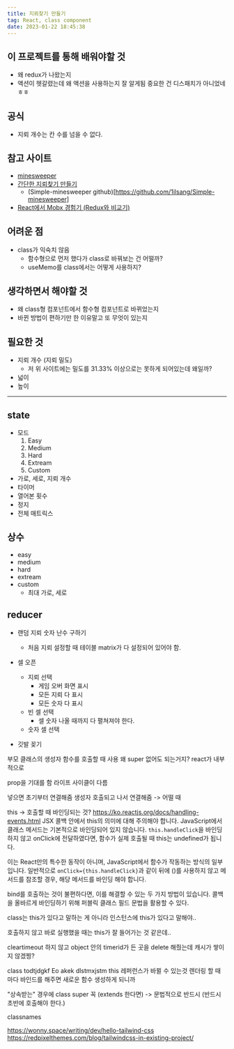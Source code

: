 ```yaml
---
title: 지뢰찾기 만들기
tag: React, class component
date: 2023-01-22 18:45:38
---
```


## 이 프로젝트를 통해 배워야할 것

- 왜 redux가 나왔는지
- 액션이 헷갈렸는데 왜 액션을 사용하는지 잘 알게됨 중요한 건 디스패치가 아니었네ㅎㅎ

## 공식

- 지뢰 개수는 칸 수를 넘을 수 없다.

## 참고 사이트

- [minesweeper](https://minesweeper.online/ko/)
- [간단한 지뢰찾기 만들기](https://m.blog.naver.com/PostView.naver?isHttpsRedirect=true&blogId=1ilsang&logNo=221590963211)
  - (Simple-minesweeper github)[https://github.com/1ilsang/Simple-minesweeper]
- [React에서 Mobx 경험기 (Redux와 비교기)](https://techblog.woowahan.com/2599/)

## 어려운 점

- class가 익숙치 않음
  - 함수형으로 먼저 했다가 class로 바꿔보는 건 어떨까?
  - useMemo를 class에서는 어떻게 사용하지?

## 생각하면서 해야할 것

- 왜 class형 컴포넌트에서 함수형 컴포넌트로 바뀌었는지
- 바뀐 방법이 편하기만 한 이유말고 또 무엇이 있는지

## 필요한 것

- 지뢰 개수 (지뢰 밀도)
  - 저 위 사이트에는 밀도를 31.33% 이상으로는 못하게 되어있는데 왜일까?
- 넓이
- 높이

---

## state

- 모드
  1. Easy
  2. Medium
  3. Hard
  4. Extream
  5. Custom
- 가로, 세로, 지뢰 개수
- 타이머
- 열어본 횟수
- 정지
- 전체 매트릭스

## 상수

- easy
- medium
- hard
- extream
- custom
  - 최대 가로, 세로

## reducer

- 랜덤 지뢰 숫자 난수 구하기

  - 처음 지뢰 설정할 때 테이블 matrix가 다 설정되어 있어야 함.

- 셀 오픈
  - 지뢰 선택
    - 게임 오버 화면 표시
    - 모든 지뢰 다 표시
    - 모든 숫자 다 표시
  - 빈 셀 선택
    - 셀 숫자 나올 때까지 다 펼쳐져야 한다.
  - 숫자 셀 선택
- 깃발 꽂기

부모 클래스의 생성자 함수를 호출할 때 사용
왜 super 없어도 되는거지?
react가 내부적으로

prop을 기대를 함
라이프 사이클이 다름

넣으면 초기부터 연결해줌
생성자 호출되고 나서 연결해줌 -> 어떨 때

this -> 호출할 때 바인딩되는 것?
https://ko.reactjs.org/docs/handling-events.html
JSX 콜백 안에서 this의 의미에 대해 주의해야 합니다. JavaScript에서 클래스 메서드는 기본적으로 바인딩되어 있지 않습니다. `this.handleClick`을 바인딩하지 않고 onClick에 전달하였다면, 함수가 실제 호출될 때 this는 undefined가 됩니다.

이는 React만의 특수한 동작이 아니며, JavaScript에서 함수가 작동하는 방식의 일부입니다. 일반적으로 `onClick={this.handleClick}`과 같이 뒤에 ()를 사용하지 않고 메서드를 참조할 경우, 해당 메서드를 바인딩 해야 합니다.

bind를 호출하는 것이 불편하다면, 이를 해결할 수 있는 두 가지 방법이 있습니다. 콜백을 올바르게 바인딩하기 위해 퍼블릭 클래스 필드 문법을 활용할 수 있다.

class는 this가 있다고 말하는 게 아니라 인스턴스에 this가 있다고 말해야..

호출하지 않고 바로 실행했을 때는 this가 잘 들어가는 것 같은데..

cleartimeout 하지 않고 object 안의 timerid가 든 곳을 delete 해줬는데 캐시가 쌓이지 않겠찡?

class todtjdgkf Eo akek dlstmxjstm
this 레퍼런스가 바뀔 수 있는것
렌더링 할 때 마다 바인드를 해주면 새로운 함수 생성하게 되니까

"상속받는" 경우에 class super 꼭 (extends 한다면) -> 문법적으로 반드시 (반드시 초반에 호출해야 한다.)

classnames

https://wonny.space/writing/dev/hello-tailwind-css
https://redpixelthemes.com/blog/tailwindcss-in-existing-project/
